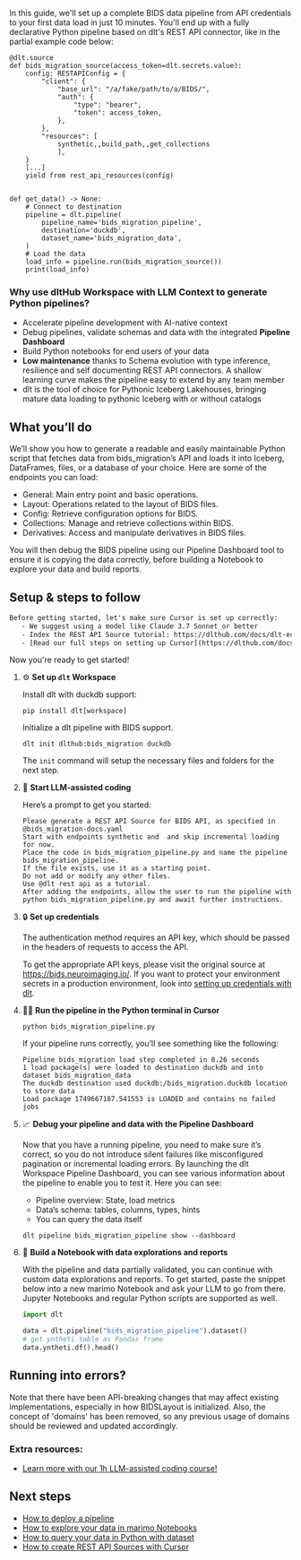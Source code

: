 In this guide, we'll set up a complete BIDS data pipeline from API credentials to your first data load in just 10 minutes. You'll end up with a fully declarative Python pipeline based on dlt's REST API connector, like in the partial example code below:

```python-outcome
@dlt.source
def bids_migration_source(access_token=dlt.secrets.value):
    config: RESTAPIConfig = {
        "client": {
            "base_url": "/a/fake/path/to/a/BIDS/",
            "auth": {
                "type": "bearer",
                "token": access_token,
            },
        },
        "resources": [
            synthetic,,build_path,,get_collections
            ],
    }
    [...]
    yield from rest_api_resources(config)


def get_data() -> None:
    # Connect to destination
    pipeline = dlt.pipeline(
        pipeline_name='bids_migration_pipeline',
        destination='duckdb',
        dataset_name='bids_migration_data', 
    )
    # Load the data
    load_info = pipeline.run(bids_migration_source())
    print(load_info) 
```

### Why use dltHub Workspace with LLM Context to generate Python pipelines?

- Accelerate pipeline development with AI-native context
- Debug pipelines, validate schemas and data with the integrated **Pipeline Dashboard**
- Build Python notebooks for end users of your data
- **Low maintenance** thanks to Schema evolution with type inference, resilience and self documenting REST API connectors. A shallow learning curve makes the pipeline easy to extend by any team member
- dlt is the tool of choice for Pythonic Iceberg Lakehouses, bringing mature data loading to pythonic Iceberg with or without catalogs

## What you’ll do

We’ll show you how to generate a readable and easily maintainable Python script that fetches data from bids_migration’s API and loads it into Iceberg, DataFrames, files, or a database of your choice. Here are some of the endpoints you can load:

- General: Main entry point and basic operations.
- Layout: Operations related to the layout of BIDS files.
- Config: Retrieve configuration options for BIDS.
- Collections: Manage and retrieve collections within BIDS.
- Derivatives: Access and manipulate derivatives in BIDS files.

You will then debug the BIDS pipeline using our Pipeline Dashboard tool to ensure it is copying the data correctly, before building a Notebook to explore your data and build reports.

## Setup & steps to follow

```default
Before getting started, let's make sure Cursor is set up correctly:
   - We suggest using a model like Claude 3.7 Sonnet or better
   - Index the REST API Source tutorial: https://dlthub.com/docs/dlt-ecosystem/verified-sources/rest_api/ and add it to context as **@dlt rest api**
   - [Read our full steps on setting up Cursor](https://dlthub.com/docs/dlt-ecosystem/llm-tooling/cursor-restapi#23-configuring-cursor-with-documentation)
```

Now you're ready to get started!

1. ⚙️ **Set up `dlt` Workspace**
    
    Install dlt with duckdb support:
    ```shell
    pip install dlt[workspace]
    ```

    Initialize a dlt pipeline with BIDS support.
    ```shell
    dlt init dlthub:bids_migration duckdb
    ```

    The `init` command will setup the necessary files and folders for the next step.
    
2. 🤠 **Start LLM-assisted coding**
    
    Here’s a prompt to get you started:
    
    ```prompt
    Please generate a REST API Source for BIDS API, as specified in @bids_migration-docs.yaml 
    Start with endpoints synthetic and  and skip incremental loading for now. 
    Place the code in bids_migration_pipeline.py and name the pipeline bids_migration_pipeline. 
    If the file exists, use it as a starting point. 
    Do not add or modify any other files. 
    Use @dlt rest api as a tutorial. 
    After adding the endpoints, allow the user to run the pipeline with python bids_migration_pipeline.py and await further instructions.
    ```

    
3. 🔒 **Set up credentials** 
    
    The authentication method requires an API key, which should be passed in the headers of requests to access the API.
    
    To get the appropriate API keys, please visit the original source at https://bids.neuroimaging.io/.
    If you want to protect your environment secrets in a production environment, look into [setting up credentials with dlt](https://dlthub.com/docs/walkthroughs/add_credentials).
    
4. 🏃‍♀️ **Run the pipeline in the Python terminal in Cursor**
    
    ```shell
    python bids_migration_pipeline.py
    ```
    
    If your pipeline runs correctly, you’ll see something like the following:
    
    ```shell
    Pipeline bids_migration load step completed in 0.26 seconds
    1 load package(s) were loaded to destination duckdb and into dataset bids_migration_data
    The duckdb destination used duckdb:/bids_migration.duckdb location to store data
    Load package 1749667187.541553 is LOADED and contains no failed jobs
    ```
    
5. 📈 **Debug your pipeline and data with the Pipeline Dashboard**

    Now that you have a running pipeline, you need to make sure it’s correct, so you do not introduce silent failures like misconfigured pagination or incremental loading errors. By launching the dlt Workspace Pipeline Dashboard, you can see various information about the pipeline to enable you to test it. Here you can see:
    - Pipeline overview: State, load metrics
    - Data’s schema: tables, columns, types, hints
    - You can query the data itself
    
    ```shell
    dlt pipeline bids_migration_pipeline show --dashboard
    ```
    
6. 🐍 **Build a Notebook with data explorations and reports**

    With the pipeline and data partially validated, you can continue with custom data explorations and reports. To get started, paste the snippet below into a new marimo Notebook and ask your LLM to go from there. Jupyter Notebooks and regular Python scripts are supported as well.

    
    ```python
    import dlt

   data = dlt.pipeline("bids_migration_pipeline").dataset()
   # get yntheti table as Pandas frame
   data.yntheti.df().head()
    ```

## Running into errors?

Note that there have been API-breaking changes that may affect existing implementations, especially in how BIDSLayout is initialized. Also, the concept of 'domains' has been removed, so any previous usage of domains should be reviewed and updated accordingly.

### Extra resources:

- [Learn more with our 1h LLM-assisted coding course!](https://www.youtube.com/watch?v=GGid70rnJuM)

## Next steps

- [How to deploy a pipeline](https://dlthub.com/docs/walkthroughs/deploy-a-pipeline)
- [How to explore your data in marimo Notebooks](https://dlthub.com/docs/general-usage/dataset-access/marimo)
- [How to query your data in Python with dataset](https://dlthub.com/docs/general-usage/dataset-access/dataset)
- [How to create REST API Sources with Cursor](https://dlthub.com/docs/dlt-ecosystem/llm-tooling/cursor-restapi)